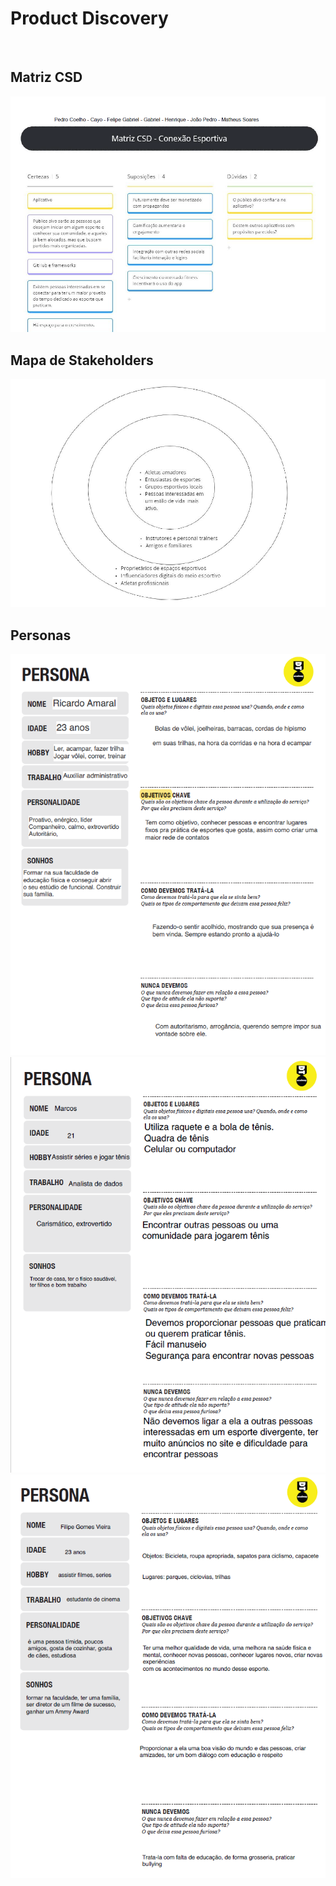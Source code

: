<h1>Product Discovery</h1><br>

<h2>Matriz CSD</h2>
<img src="images/Matriz CSD.png">
<br>
<h2>Mapa de Stakeholders</h2>
<img src="images/MapaStakeholders.png">
<br>
<h2>Personas</h2>
<img src="images/p11.png">
<br>
<img src="images/p33.png">
<br>
<img src="images/p44.png">

